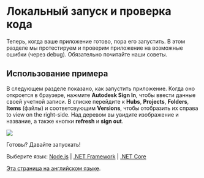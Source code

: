 # Локальный запуск и проверка кода

Теперь, когда ваше приложение готово, пора его запустить. В этом разделе мы протестируем и проверим приложение на возможные ошибки (через debug). Обязательно почитайте наши советы.

## Использование примера

В следующем разделе показано, как запустить приложение. Когда оно откроется в браузере, нажмите **Autodesk Sign In**, чтобы ввести данные своей учетной записи. В списке перейдите к **Hubs**, **Projects**, **Folders**, **Items** (файлы) и соответсвующим **Versions**, чтобы отобразить их справа to view on the right-side. Над деревом вы увидите изображение и название, а также кнопки **refresh** и **sign out**.

![](_media/tutorials/run_sample_viewhubmodels.gif)

Готовы? Давайте запускать!

Выберите язык: [Node.js](environment/rundebug/nodejs) | [.NET Framework](environment/rundebug/net) | [.NET Core](environment/rundebug/netcore)

[Эта страница на английском языке](https://learnforge.autodesk.io/#/environment/rundebug/3legged).
